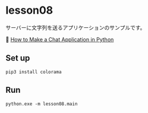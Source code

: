 # lesson08

サーバーに文字列を送るアプリケーションのサンプルです。  

📖 [How to Make a Chat Application in Python](https://www.thepythoncode.com/article/make-a-chat-room-application-in-python)

## Set up

```shell
pip3 install colorama
```

## Run

```shell
python.exe -m lesson08.main
```
